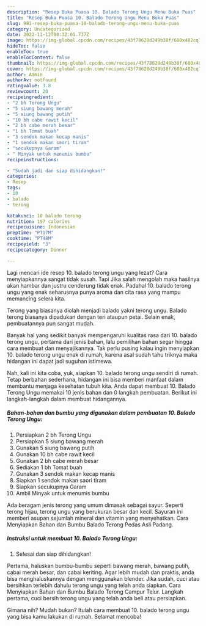```yaml
---
description: "Resep Buka Puasa 10. Balado Terong Ungu Menu Buka Puas"
title: "Resep Buka Puasa 10. Balado Terong Ungu Menu Buka Puas"
slug: 981-resep-buka-puasa-10-balado-terong-ungu-menu-buka-puas
category: Uncategorized
date: 2022-11-12T00:32:01.737Z
image: https://img-global.cpcdn.com/recipes/43f78628d249b38f/680x482cq70/10-balado-terong-ungu-foto-resep-utama.jpg
hideToc: false
enableToc: true
enableTocContent: false
thumbnail: https://img-global.cpcdn.com/recipes/43f78628d249b38f/680x482cq70/10-balado-terong-ungu-foto-resep-utama.jpg
cover: https://img-global.cpcdn.com/recipes/43f78628d249b38f/680x482cq70/10-balado-terong-ungu-foto-resep-utama.jpg
author: Admin
authorAv: notfound
ratingvalue: 3.8
reviewcount: 20
recipeingredient:
- "2 bh Terong Ungu"
- "5 siung bawang merah"
- "5 siung bawang putih"
- "10 bh cabe rawit kecil"
- "2 bh cabe merah besar"
- "1 bh Tomat buah"
- "3 sendok makan kecap manis"
- "1 sendok makan saori tiram"
- "secukupnya Garam"
- " Minyak untuk menumis bumbu"
recipeinstructions:

- "Sudah jadi dan siap dihidangkan!"
categories:
- Resep
tags:
- 10
- balado
- terong

katakunci: 10 balado terong 
nutrition: 197 calories
recipecuisine: Indonesian
preptime: "PT17M"
cooktime: "PT48M"
recipeyield: "3"
recipecategory: Dinner

---
```



Lagi mencari ide resep 10. balado terong ungu yang lezat? Cara menyiapkannya sangat tidak susah. Tapi Jika salah mengolah maka hasilnya akan hambar dan justru cenderung tidak enak. Padahal 10. balado terong ungu yang enak seharusnya punya aroma dan cita rasa yang mampu memancing selera kita.


Terong yang biasanya diolah menjadi balado yakni terong ungu. Balado terong biasanya dipadukan dengan teri ataupun petai. Selain enak, pembuatannya pun sangat mudah.

Banyak hal yang sedikit banyak mempengaruhi kualitas rasa dari 10. balado terong ungu, pertama dari jenis bahan, lalu pemilihan bahan segar hingga cara membuat dan menyajikannya. Tak perlu pusing kalau ingin menyiapkan 10. balado terong ungu enak di rumah, karena asal sudah tahu triknya maka hidangan ini dapat jadi suguhan istimewa.


Nah, kali ini kita coba, yuk, siapkan 10. balado terong ungu sendiri di rumah. Tetap berbahan sederhana, hidangan ini bisa memberi manfaat dalam membantu menjaga kesehatan tubuh kita. Anda dapat membuat 10. Balado Terong Ungu memakai 10 jenis bahan dan 0 langkah pembuatan. Berikut ini langkah-langkah dalam membuat hidangannya.

<!--inarticleads1-->

##### Bahan-bahan dan bumbu yang digunakan dalam pembuatan 10. Balado Terong Ungu:

1. Persiapkan 2 bh Terong Ungu
1. Persiapkan 5 siung bawang merah
1. Gunakan 5 siung bawang putih
1. Gunakan 10 bh cabe rawit kecil
1. Gunakan 2 bh cabe merah besar
1. Sediakan 1 bh Tomat buah
1. Gunakan 3 sendok makan kecap manis
1. Siapkan 1 sendok makan saori tiram
1. Siapkan secukupnya Garam
1. Ambil  Minyak untuk menumis bumbu


Ada beragam jenis terong yang umum dimasak sebagai sayur. Seperti terong hijau, terong ungu yang berukuran besar dan kecil. Sayuran ini memberi asupan sejumlah mineral dan vitamin yang menyehatkan. Cara Menyiapkan Bahan dan Bumbu Balado Terong Pedas Asli Padang. 

<!--inarticleads2-->

##### Instruksi untuk membuat 10. Balado Terong Ungu:


1. Selesai dan siap dihidangkan!

Pertama, haluskan bumbu-bumbu seperti bawang merah, bawang putih, cabai merah besar, dan cabai keriting. Agar lebih mudah dan praktis, anda bisa menghaluskannya dengan menggunakan blender. Jika sudah, cuci atau bersihkan terlebih dahulu terong ungu yang telah anda siapkan. Cara Menyiapkan Bahan dan Bumbu Balado Terong Campur Telur. Langkah pertama, cuci bersih terong ungu yang telah anda beli atau persiapkan. 

Gimana nih? Mudah bukan? Itulah cara membuat 10. balado terong ungu yang bisa kamu lakukan di rumah. Selamat mencoba!
